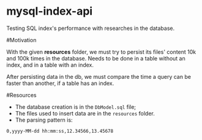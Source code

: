 # mysql-index-api
Testing SQL index's performance with researches in the database.

#Motivation

With the given **resources** folder, we must try to persist its files' content 10k and 100k times in the database. Needs to be done in a table without an index, and in a table with an index.

After persisting data in the db, we must compare the time a query can be faster than another, if a table has an index.

#Resources

- The database creation is in the `DbModel.sql` file;
- The files used to insert data are in the `resources` folder. 
- The parsing pattern is:

```
0,yyyy-MM-dd hh:mm:ss,12.34566,13.45678
```
